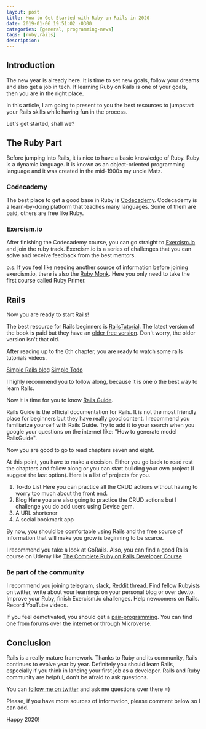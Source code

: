 ```yaml
---
layout: post
title: How to Get Started with Ruby on Rails in 2020
date: 2019-01-06 19:51:02 -0300
categories: [general, programming-news]
tags: [ruby,rails]
description: 
---
```

## Introduction

The new year is already here. It is time to set new goals, follow your dreams and also get a job in tech.
If learning Ruby on Rails is one of your goals, then you are in the right place. 

In this article, I am going to present to you the best resources to jumpstart your Rails skills while having fun in the process.

Let's get started, shall we?

## The Ruby Part

Before jumping into Rails, it is nice to have a basic knowledge of Ruby. 
Ruby is a dynamic language. It is known as an object-oriented programming language and it was created in the mid-1900s my uncle Matz.

### Codecademy
The best place to get a good base in Ruby is [Codecademy](https://www.codecademy.com/). Codecademy is a learn-by-doing platform that teaches many languages. Some of them are paid, others are free like Ruby.

### Exercism.io

After finishing the Codecademy course, you can go straight to [Exercism.io](exercism.io) and join the ruby track. Exercism.io is a series of challenges that you can solve and receive feedback from the best mentors.

p.s. If you feel like needing another source of information before joining exercism.io, there is also the [Ruby Monk](https://rubymonk.com/). Here you only need to take the first course called Ruby Primer.

## Rails

Now you are ready to start Rails!

The best resource for Rails beginners is [RailsTutorial](railstutorial.org).
The latest version of the book is paid but they have an [older free version](https://www.learnenough.com/ruby-on-rails-4th-edition-tutorial/beginning). Don't worry, the older version isn't that old.

After reading up to the 6th chapter, you are ready to watch some rails tutorials videos.

[Simple Rails blog](https://www.youtube.com/watch?v=wbZ6yrVxScM)
[Simple Todo](https://www.youtube.com/watch?v=2tKObYPDclY)

I highly recommend you to follow along, because it is one o the best way to learn Rails.

Now it is time for you to know [Rails Guide](https://guides.rubyonrails.org/).

Rails Guide is the official documentation for Rails. It is not the most friendly place for beginners but they have really good content.
I recommend you familiarize yourself with Rails Guide. 
Try to add it to your search when you google your questions on the internet like: "How to generate model RailsGuide".

Now you are good to go to read chapters seven and eight.

At this point, you have to make a decision. 
Either you go back to read rest the chapters and follow along or you can start building your own project (I suggest the last option). Here is a list of projects for you.

1. To-do List 
Here you can practice all the CRUD actions without having to worry too much about the front end.
2. Blog 
Here you are also going to practice the CRUD actions but I challenge you do add users using Devise gem.
3. A URL shortener
4. A social bookmark app


By now, you should be comfortable using Rails and the free source of information that will make you grow is beginning to be scarce. 

I recommend you take a look at GoRails. Also, you can find a good Rails course on Udemy like [The Complete Ruby on Rails Developer Course ](https://www.udemy.com/course/the-complete-ruby-on-rails-developer-course/)

### Be part of the community

I recommend you joining telegram, slack, Reddit thread. Find fellow Rubyists on twitter, write about your learnings on your personal blog or over dev.to. Improve your Ruby, finish Exercism.io challenges.
Help newcomers on Rails. Record YouTube videos.

If you feel demotivated, you should get a [pair-programming](https://medium.com/better-programming/the-advantages-and-challenges-of-pair-programming-bd39b5f16e35).
You can find one from forums over the internet or through Microverse.

## Conclusion
Rails is a really mature framework. Thanks to Ruby and its community, Rails continues to evolve year by year. Definitely you should learn Rails, especially if you think in landing your first job as a developer. Rails and Ruby community are helpful, don't be afraid to ask questions.

You can [follow me on twitter](www.twitter.com/camfilho) and ask me questions over there =)

Please, if you have more sources of information, please comment below so I can add.

Happy 2020!